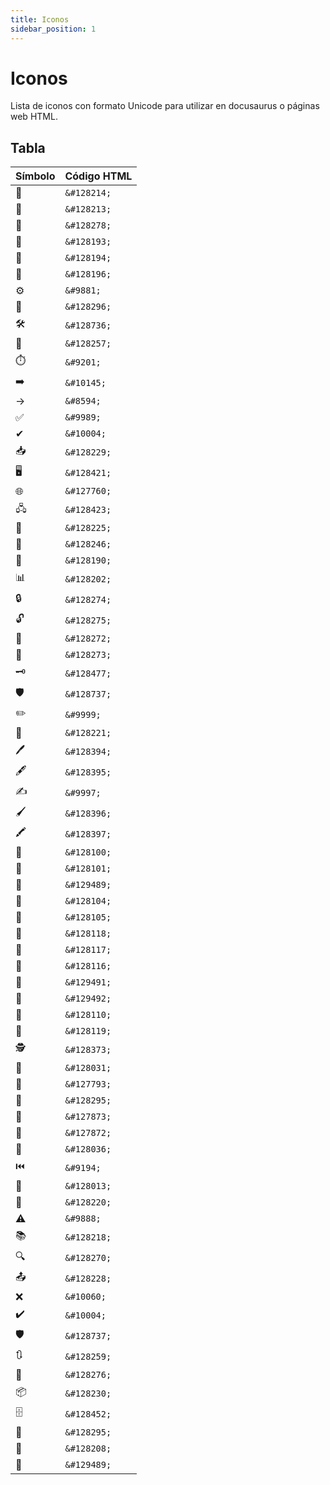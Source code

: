```yaml
---
title: Iconos 
sidebar_position: 1
---
```


# Iconos
Lista de iconos con formato Unicode para utilizar en docusaurus o páginas web HTML.

## Tabla
| Símbolo | Código HTML   |
|---------|--------------|
| 📖      | `&#128214;`  |
| 📕      | `&#128213;`  |
| 🔖      | `&#128278;`  |
| 📁      | `&#128193;`  |
| 📂      | `&#128194;`  |
| 📄      | `&#128196;`  |
| ⚙️      | `&#9881;`    |
| 🔨      | `&#128296;`  |
| 🛠️      | `&#128736;`  |
| 🔄      | `&#128257;`  |
| ⏱️      | `&#9201;`    |
| ➡️      | `&#10145;`   |
| →       | `&#8594;`    |
| ✅      | `&#9989;`    |
| ✔       | `&#10004;`   |
| 📥      | `&#128229;`  |
| 🖥️      | `&#128421;`  |
| 🌐      | `&#127760;`  |
| 🖧      | `&#128423;`  |
| 📡      | `&#128225;`  |
| 📶      | `&#128246;`  |
| 💾      | `&#128190;`  |
| 📊      | `&#128202;`  |
| 🔒      | `&#128274;`  |
| 🔓      | `&#128275;`  |
| 🔐      | `&#128272;`  |
| 🔑      | `&#128273;`  |
| 🗝️      | `&#128477;`  |
| 🛡️      | `&#128737;`  |
| ✏️      | `&#9999;`    |
| 📝      | `&#128221;`  |
| 🖊️      | `&#128394;`  |
| 🖋️      | `&#128395;`  |
| ✍️      | `&#9997;`    |
| 🖌️      | `&#128396;`  |
| 🖍️      | `&#128397;`  |
| 👤      | `&#128100;`  |
| 👥      | `&#128101;`  |
| 🧑      | `&#129489;`  |
| 👨      | `&#128104;`  |
| 👩      | `&#128105;`  |
| 👶      | `&#128118;`  |
| 👵      | `&#128117;`  |
| 👴      | `&#128116;`  |
| 🧓      | `&#129491;`  |
| 🧔      | `&#129492;`  |
| 👮      | `&#128110;`  |
| 👷      | `&#128119;`  |
| 🕵️      | `&#128373;`  |
| 🐙      | `&#128031;`  |
| 🌱      | `&#127793;`  |
| 🔧      | `&#128295;`  |
| 🎁      | `&#127873;`  |
| 🎀      | `&#127872;`  |
| 🐤      | `&#128036;`  |
| ⏮️      | `&#9194;`    |
| 🐍      | `&#128013;`  |
| 📜      | `&#128220;`  |
| ⚠️      | `&#9888;`    |
| 📚      | `&#128218;`  |
| 🔍      | `&#128270;`  |
| 📤      | `&#128228;`  |
| ❌      | `&#10060;`   |
| ✔️      | `&#10004;`   |
| 🛡️      | `&#128737;`  |
| 🔃      | `&#128259;`  |
| 🔔      | `&#128276;`  |
| 📦      | `&#128230;`  |
| 🗄️      | `&#128452;`  |
| 📏      | `&#128295;`  |
| 📐      | `&#128208;`  |
| 🧰      | `&#129489;`  |
